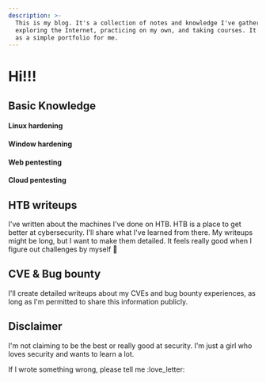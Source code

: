 ```yaml
---
description: >-
  This is my blog. It's a collection of notes and knowledge I've gathered from
  exploring the Internet, practicing on my own, and taking courses. It also acts
  as a simple portfolio for me.
---
```


# Hi!!!

## Basic Knowledge

#### Linux hardening
#### Window hardening
#### Web pentesting
#### Cloud pentesting

## HTB writeups

I've written about the machines I've done on HTB. HTB is a place to get better at cybersecurity. I'll share what I've learned from there. My writeups might be long, but I want to make them detailed. It feels really good when I figure out challenges by myself 😤

## CVE & Bug bounty

I'll create detailed writeups about my CVEs and bug bounty experiences, as long as I'm permitted to share this information publicly.

## Disclaimer

I'm not claiming to be the best or really good at security. I'm just a girl who loves security and wants to learn a lot.&#x20;

If I wrote something wrong, please tell me :love\_letter:
